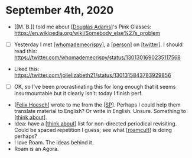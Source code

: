 # September 4th, 2020
- [[M. B.]] told me about [[Douglas Adams]]'s Pink Glasses: https://en.wikipedia.org/wiki/Somebody_else%27s_problem
- [ ] Yesterday I met [[whomademecrispy]], a [[person]] on [[twitter]]. I should read this: https://twitter.com/whomademecrispy/status/1301301690235117568
- Liked this: https://twitter.com/jolielizabeth21/status/1301315843783929856
- [ ] OK, so I've been procrastinating this for long enough that it seems insurmountable but it clearly isn't: today I finish perf.
- [[Felix Hoesch]] wrote to me from the [[SP]]. Perhaps I could help them translate material to English? Or write in English. Unsure. Something to [[think about]].
- Idea: have a [[think about]] list for non-directed periodical revisiting. Could be spaced repetition I guess; see what [[roamcult]] is doing perhaps?
- I love Roam. The ideas behind it.
- Roam is an Agora.

[//begin]: # "Autogenerated link references for markdown compatibility"
[Douglas Adams]: ../douglas-adams "Douglas Adams"
[whomademecrispy]: ../whomademecrispy "whomademecrispy"
[person]: ../person "Person"
[twitter]: ../twitter "Twitter"
[Felix Hoesch]: ../felix-hoesch "Felix Hoesch"
[SP]: ../sp "Sp"
[think about]: ../think-about "Think About"
[roamcult]: ../roamcult "roamcult"
[//end]: # "Autogenerated link references"